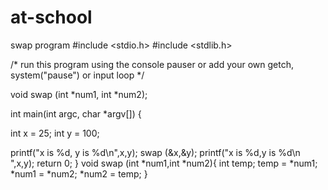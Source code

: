 # at-school
swap program
#include <stdio.h>
#include <stdlib.h>

/* run this program using the console pauser or add your own getch, system("pause") or input loop */

void swap (int *num1, int *num2);

int main(int argc, char *argv[]) {
	
int x = 25;
int y = 100;
 
 printf("x is %d, y is %d\n",x,y);
 swap (&x,&y);
 printf("x is %d,y is %d\n ",x,y);
	return 0;
}
void swap (int *num1,int *num2){
	int temp;
	temp = *num1;
	*num1 = *num2;
	*num2 = temp;
}
